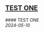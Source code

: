 <!-- POST CONTENT TEMPLATE -->
<h2 class="post-title">
    <a href="public/post-content-cache/2024-05-03_one.html"> TEST ONE</a>
</h2>
<article class="post-content">
    #### TEST ONE

</article>
<em>2024-05-10</em>